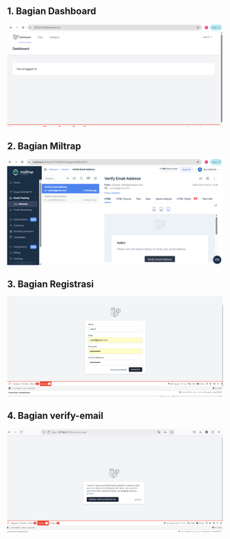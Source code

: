 ## 1. Bagian Dashboard
![Alt text](screenshot/tugas10/Dashboard.png)
## 2. Bagian Miltrap
![Alt text](screenshot/tugas10/Miltrap.png)
## 3. Bagian Registrasi
![Alt text](screenshot/tugas10/Registrasi.png)
## 4. Bagian verify-email
![Alt text](screenshot/tugas10/verify-email.png)